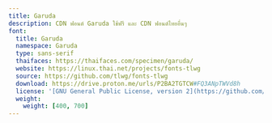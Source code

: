 ```yaml
---
title: Garuda
description: CDN ฟอนต์ Garuda ใช้ฟรี และ CDN ฟอนต์ไทยอื่นๆ
font:
  title: Garuda
  namespace: Garuda
  type: sans-serif
  thaifaces: https://thaifaces.com/specimen/garuda/
  website: https://linux.thai.net/projects/fonts-tlwg
  source: https://github.com/tlwg/fonts-tlwg
  download: https://drive.proton.me/urls/P2BA2TGTCW#FQ3ANpTWVd8h
  license: '[GNU General Public License, version 2](https://github.com/tlwg/fonts-tlwg/blob/master/COPYING)'
  weight:
    weight: [400, 700]
---
```


<div></div>
